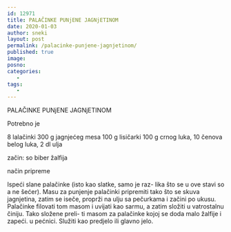 ```yaml
---
id: 12971
title: PALAČINKE PUNjENE JAGNjETINOM
date: 2020-01-03
author: sneki
layout: post
permalink: /palacinke-punjene-jagnjetinom/
published: true
image: 
posno: 
categories:
   -
tags:
   -
---
```


PALAČINKE PUNjENE JAGNjETINOM

Potrebno je

8 lalačinki
300 g jagnjećeg mesa
100 g lisičarki
100 g crnog luka, 
10 čenova belog luka,
2 dl ulja

začin:
so
biber
žalfija

način pripreme

Ispeći slane palačinke (isto kao slatke, samo je raz-
lika što se u ove stavi so a ne šećer). Masu za punjenje
palačinki pripremiti tako što se skuva jagnjetina, zatim
se iseče, proprži na ulju sa pečurkama i začini po ukusu.
Palačinke filovati tom masom i uvijati kao sarmu, a
zatim složiti u vatrostalnu činiju. Tako složene preli-
ti masom za palačinke kojoj se doda malo žalfije i zapeći.
u pećnici. Služiti kao predjelo ili glavno jelo.

  

